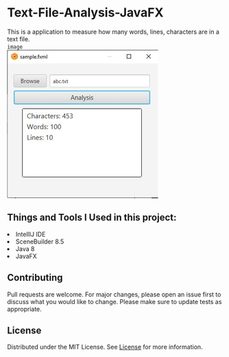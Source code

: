 # Text-File-Analysis-JavaFX
This is a application to measure how many words, lines, characters are in a text file.
<br>
`image` <br>
![TextAnalysisApp](Capture.JPG "TextAnalysisApp") <br>

## Things and Tools I Used in this project:
<li> IntellIJ IDE </li>
<li> SceneBuilder 8.5  </li>
<li> Java 8 </li>
<li> JavaFX </li> 

## Contributing
Pull requests are welcome. For major changes, please open an issue first to discuss what you would like to change.
Please make sure to update tests as appropriate.

## License
Distributed under the MIT License. See [License](LICENSE) for more information.
